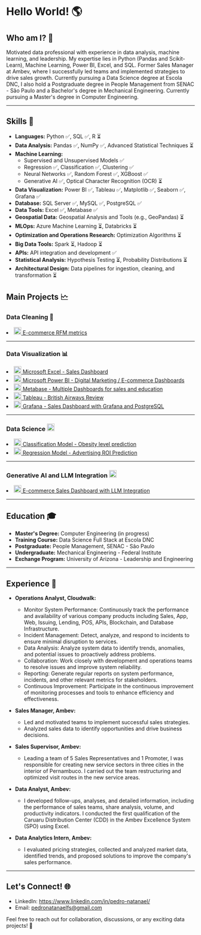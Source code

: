 <h1>Hello World! 🌎</h1>

<h2>Who am I? 🤔</h2>
Motivated data professional with experience in data analysis, machine learning, and leadership. My expertise lies in Python (Pandas and Scikit-Learn), Machine Learning, Power BI, Excel, and SQL. Former Sales Manager at Ambev, where I successfully led teams and implemented strategies to drive sales growth. Currently pursuing a Data Science degree at Escola DNC, I also hold a Postgraduate degree in People Management from SENAC - São Paulo and a Bachelor's degree in Mechanical Engineering. Currently pursuing a Master's degree in Computer Engineering.
<hr>

<h2>Skills 🚀</h2> 

- **Languages:** Python ✅, SQL ✅, R ⏳
- **Data Analysis:** Pandas ✅, NumPy ✅, Advanced Statistical Techniques ⏳
- **Machine Learning:** 
  - Supervised and Unsupervised Models ✅
  - Regression ✅, Classification ✅, Clustering ✅
  - Neural Networks ✅, Random Forest ✅, XGBoost ✅
  - Generative AI ✅, Optical Character Recognition (OCR) ⏳
- **Data Visualization:** Power BI ✅, Tableau ✅, Matplotlib ✅, Seaborn ✅, Grafana ✅
- **Database:** SQL Server ✅, MySQL ✅, PostgreSQL ✅
- **Data Tools:** Excel ✅, Metabase ✅
- **Geospatial Data:** Geospatial Analysis and Tools (e.g., GeoPandas) ⏳
- **MLOps:** Azure Machine Learning ⏳, Databricks ⏳
- **Optimization and Operations Research:** Optimization Algorithms ⏳
- **Big Data Tools:** Spark ⏳, Hadoop ⏳
- **APIs:** API integration and development ✅
- **Statistical Analysis:** Hypothesis Testing ⏳, Probability Distributions ⏳
- **Architectural Design:** Data pipelines for ingestion, cleaning, and transformation ⏳

<h2> Main Projects 🗠</h2>

<h3> Data Cleaning 🧹 </h3>
<a href="https://github.com/pedronatanaelfs/data_cleaning" target="_blank">
  <li><img src="https://e7.pngegg.com/pngimages/400/576/png-clipart-e-commerce-computer-icons-shopping-cart-software-retail-overseas-development-institute-angle-text.png" alt="cleaning" width="20" height="20" /> E-commerce RFM metrics</li>
</a>
<hr>

<h3> Data Visualization 📊</h3>
<a href="https://github.com/pedronatanaelfs/excel_projects/tree/main" target="_blank">
  <li><img src="https://icons.iconarchive.com/icons/carlosjj/microsoft-office-2013/256/Excel-icon.png" alt="excel" width="20" height="20" /> Microsoft Excel - Sales Dashboard</li>
</a>
<a href="https://github.com/pedronatanaelfs/power_BI_projects/tree/main" target="_blank">
  <li><img src="https://static-00.iconduck.com/assets.00/power-bi-icon-1536x2048-0xah5g2o.png" alt="powerBI" width="20" height="20" /> Microsoft Power BI - Digital Marketing / E-commerce Dashboards</li>
</a>
<a href="https://github.com/pedronatanaelfs/metabase_projects" target="_blank">
  <li><img src="https://static-00.iconduck.com/assets.00/metabase-icon-1619x2048-qd3c9qpo.png" alt="perl" width="20" height="20" /> Metabase - Multiple Dashboards for sales and education</li>
</a>
<a href="https://github.com/pedronatanaelfs/bitish_airways_review" target="_blank">
  <li><img src="https://cdn.worldvectorlogo.com/logos/tableau-software.svg" alt="perl" width="20" height="20" /> Tableau - British Airways Review</li>
</a>
<a href="https://github.com/pedronatanaelfs/sales_analysis_grafana_postgree" target="_blank">
  <li><img src="https://cdn.iconscout.com/icon/free/png-256/free-grafana-3629403-3032396.png" alt="perl" width="20" height="20" /> Grafana - Sales Dashboard with Grafana and PostgreSQL</li>
</a>
<hr>

<h3> Data Science <img src="https://cdn-icons-png.flaticon.com/512/4824/4824797.png" alt="datascience" width="20" height="20" /> </h3>
<a href="https://obesityprediction.streamlit.app/" target="_blank">
  <li><img src="https://cdn-icons-png.flaticon.com/512/5880/5880540.png" alt="classification" width="20" height="20" /> Classification Model - Obesity level prediction</li>
</a>
<a href="https://github.com/pedronatanaelfs/regression_model" target="_blank">
  <li><img src="https://cdn-icons-png.flaticon.com/512/7440/7440395.png" alt="regression" width="20" height="20" /> Regression Model - Advertising ROI Prediction</li>
</a>

<hr>

<h3> Generative AI and LLM Integration <img src="https://static.vecteezy.com/system/resources/previews/023/783/293/non_2x/artificial-intelligence-generated-icon-ai-sign-for-graphic-design-logo-website-social-media-mobile-app-ui-illustration-vector.jpg" alt="google-ai" width="20" height="20" /> </h3>
<a href="https://github.com/pedronatanaelfs/ecommerce_llm" target="_blank">
  <li><img src="https://cdn.worldvectorlogo.com/logos/google-ai-1.svg" alt="google-ai" width="20" height="20" /> E-commerce Sales Dashboard with LLM Integration</li>
</a>


<hr>

<h2>Education 🎓</h2>

- **Master's Degree:** Computer Engineering (in progress)
- **Training Course:** Data Science Full Stack at Escola DNC
- **Postgraduate:** People Management, SENAC - São Paulo
- **Undergraduate:** Mechanical Engineering - Federal Institute
- **Exchange Program:** University of Arizona - Leadership and Engineering

<hr>

<h2>Experience 💼</h2> 

- **Operations Analyst, Cloudwalk:**
  - Monitor System Performance: Continuously track the performance and availability of various company products including Sales, App, Web, Issuing, Lending, POS, APIs, Blockchain, and Database Infrastructure.
  - Incident Management: Detect, analyze, and respond to incidents to ensure minimal disruption to services.
  - Data Analysis: Analyze system data to identify trends, anomalies, and potential issues to proactively address problems.
  - Collaboration: Work closely with development and operations teams to resolve issues and improve system reliability.
  - Reporting: Generate regular reports on system performance, incidents, and other relevant metrics for stakeholders.
  - Continuous Improvement: Participate in the continuous improvement of monitoring processes and tools to enhance efficiency and effectiveness.

- **Sales Manager, Ambev:**
  - Led and motivated teams to implement successful sales strategies.
  - Analyzed sales data to identify opportunities and drive business decisions.

- **Sales Supervisor, Ambev:**
  - Leading a team of 5 Sales Representatives and 1 Promoter, I was responsible for creating new service sectors in three cities in the interior of Pernambuco. I carried out the team restructuring and optimized visit routes in the new service areas.
 
- **Data Analyst, Ambev:**
  - I developed follow-ups, analyses, and detailed information, including the performance of sales teams, share analysis, volume, and productivity indicators. I conducted the first qualification of the Caruaru Distribution Center (CDD) in the Ambev Excellence System (SPO) using Excel.
 
- **Data Analytics Intern, Ambev:**
  - I evaluated pricing strategies, collected and analyzed market data, identified trends, and proposed solutions to improve the company's sales performance.
 
<hr>

<h2>Let's Connect! 🌐</h2> 

- LinkedIn: https://www.linkedin.com/in/pedro-natanael/
- Email: pedronatanaelfs@gmail.com

Feel free to reach out for collaboration, discussions, or any exciting data projects! 🚀



<!---
pedronatanaelfs/pedronatanaelfs is a ✨ special ✨ repository because its `README.md` (this file) appears on your GitHub profile.
You can click the Preview link to take a look at your changes.
--->
